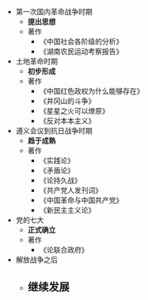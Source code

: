 - 第一次国内革命战争时期
	- **提出思想**
	- 著作
		- 《中国社会各阶级的分析》
		- 《湖南农民运动考察报告》
- 土地革命时期
	- **初步形成**
	- 著作
		- 《中国红色政权为什么能够存在》
		- 《井冈山的斗争》
		- 《星星之火可以燎原》
		- 《反对本本主义》
- 遵义会议到抗日战争时期
	- **趋于成熟**
	- 著作
		- 《实践论》
		- 《矛盾论》
		- 《论持久战》
		- 《共产党人发刊词》
		- 《中国革命与中国共产党》
		- 《新民主主义论》
- 党的七大
	- **正式确立**
	- 著作
		- 《论联合政府》
- 解放战争之后
	- 继续发展
		-